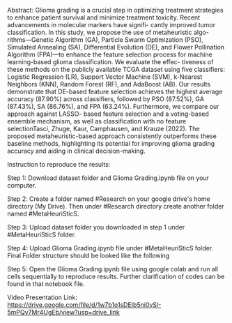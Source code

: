 Abstract: Glioma grading is a crucial step in optimizing treatment strategies to enhance patient survival and minimize treatment toxicity. Recent advancements in molecular markers have signifi- cantly improved tumor classification. In this study, we propose the use of metaheuristic algo- rithms—Genetic Algorithm (GA), Particle Swarm Optimization (PSO), Simulated Annealing (SA), Differential Evolution (DE), and Flower Pollination Algorithm (FPA)—to enhance the feature selection process for machine learning-based glioma classification. We evaluate the effec- tiveness of these methods on the publicly available TCGA dataset using five classifiers: Logistic Regression (LR), Support Vector Machine (SVM), k-Nearest Neighbors (KNN), Random Forest (RF), and AdaBoost (AB). Our results demonstrate that DE-based feature selection achieves the highest average accuracy (87.90%) across classifiers, followed by PSO (87.52%), GA (87.43%), SA (86.76%), and FPA (63.24%). Furthermore, we compare our approach against LASSO- based feature selection and a voting-based ensemble mechanism, as well as classification with no feature selectionTasci, Zhuge, Kaur, Camphausen, and Krauze (2022). The proposed metaheuristic-based approach consistently outperforms these baseline methods, highlighting its potential for improving glioma grading accuracy and aiding in clinical decision-making.

Instruction to reproduce the results:

Step 1: Download dataset folder and Glioma Grading.ipynb file on your computer.

Step 2: Create a folder named #Research on your google drive's home directory (My Drive). Then under #Research directory create another folder named #MetaHeuriSticS.

Step 3: Upload dataset folder you downloaded in step 1 under #MetaHeuriSticS folder.

Step 4: Upload Glioma Grading.ipynb file under #MetaHeuriSticS folder. Final Folder structure should be looked like the following

Step 5: Open the Glioma Grading.ipynb file using google colab and run all cells sequentially to reproduce results. Further clarification of codes can be found in that notebook file.

Video Presentation Link:
https://drive.google.com/file/d/1w7b1o1sDEIb5ni0vSI-5mPQv7Mr4UgEb/view?usp=drive_link
